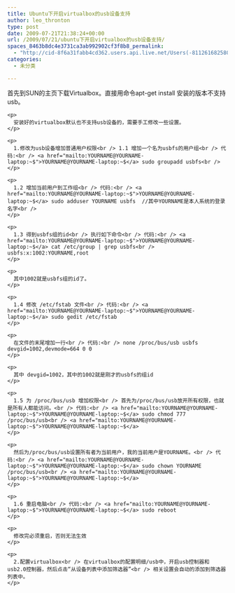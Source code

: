 ```yaml
---
title: Ubuntu下开启virtualbox的usb设备支持
author: leo_thronton
type: post
date: 2009-07-21T21:38:24+00:00
url: /2009/07/21/ubuntu下开启virtualbox的usb设备支持/
spaces_8463b8dc4e3731ca3ab992902cf3f8b8_permalink:
  - "http://cid-8f6a31fabb4cd362.users.api.live.net/Users(-8112616825800567966)/Blogs('8F6A31FABB4CD362!102')/Entries('8F6A31FABB4CD362!1011')?authkey=yuBuArwciRo%24"
categories:
  - 未分类

---
```

<div id="msgcns!8F6A31FABB4CD362!1011" class="bvMsg">
  <div>
    <p>
      首先到SUN的主页下载Virtualbox。直接用命令apt-get install 安装的版本不支持usb。
    </p>
    
    <p>
      安装好的virtualbox默认也不支持usb设备的，需要手工修改一些设置。
    </p>
    
    <p>
      1.修改为usb设备增加普通用户权限<br /> 1.1 增加一个名为usbfs的用户组<br /> 代码:<br /> <a href="mailto:YOURNAME@YOURNAME-laptop:~$">YOURNAME@YOURNAME-laptop:~$</a> sudo groupadd usbfs<br />  
    </p>
    
    <p>
      1.2 增加当前用户到工作组<br /> 代码:<br /> <a href="mailto:YOURNAME@YOURNAME-laptop:~$">YOURNAME@YOURNAME-laptop:~$</a> sudo adduser YOURNAME usbfs  //其中YOURNAME是本人系统的登录名字<br />  
    </p>
    
    <p>
      1.3 得到usbfs组的id<br /> 执行如下命令<br /> 代码:<br /> <a href="mailto:YOURNAME@YOURNAME-laptop:~$">YOURNAME@YOURNAME-laptop:~$</a> cat /etc/group | grep usbfs<br /> usbfs:x:1002:YOURNAME,root
    </p>
    
    <p>
      其中1002就是usbfs组的id了。
    </p>
    
    <p>
      1.4 修改 /etc/fstab 文件<br /> 代码:<br /> <a href="mailto:YOURNAME@YOURNAME-laptop:~$">YOURNAME@YOURNAME-laptop:~$</a> sudo gedit /etc/fstab
    </p>
    
    <p>
      在文件的末尾增加一行<br /> 代码:<br /> none /proc/bus/usb usbfs devgid=1002,devmode=664 0 0
    </p>
    
    <p>
      其中 devgid=1002，其中的1002就是刚才的usbfs的组id
    </p>
    
    <p>
      1.5 为 /proc/bus/usb 增加权限<br /> 首先为/proc/bus/usb放开所有权限，也就是所有人都能访问。<br /> 代码:<br /> <a href="mailto:YOURNAME@YOURNAME-laptop:~$">YOURNAME@YOURNAME-laptop:~$</a> sudo chmod 777 /proc/bus/usb<br /> <a href="mailto:YOURNAME@YOURNAME-laptop:~$">YOURNAME@YOURNAME-laptop:~$</a>
    </p>
    
    <p>
      然后为/proc/bus/usb设置所有者为当前用户，我的当前用户是YOURNAME。<br /> 代码:<br /> <a href="mailto:YOURNAME@YOURNAME-laptop:~$">YOURNAME@YOURNAME-laptop:~$</a> sudo chown YOURNAME /proc/bus/usb<br /> <a href="mailto:YOURNAME@YOURNAME-laptop:~$">YOURNAME@YOURNAME-laptop:~$</a>
    </p>
    
    <p>
      1.6 重启电脑<br /> 代码:<br /> <a href="mailto:YOURNAME@YOURNAME-laptop:~$">YOURNAME@YOURNAME-laptop:~$</a> sudo reboot
    </p>
    
    <p>
      修改完必须重启，否则无法生效
    </p>
    
    <p>
      2.配置virtualbox<br /> 在virtualbox的配置明细/usb中，开启usb控制器和usb2.0控制器，然后点击“从设备列表中添加筛选器”<br /> 相关设置会自动的添加到筛选器列表中。
    </p>
  </div>
</div>